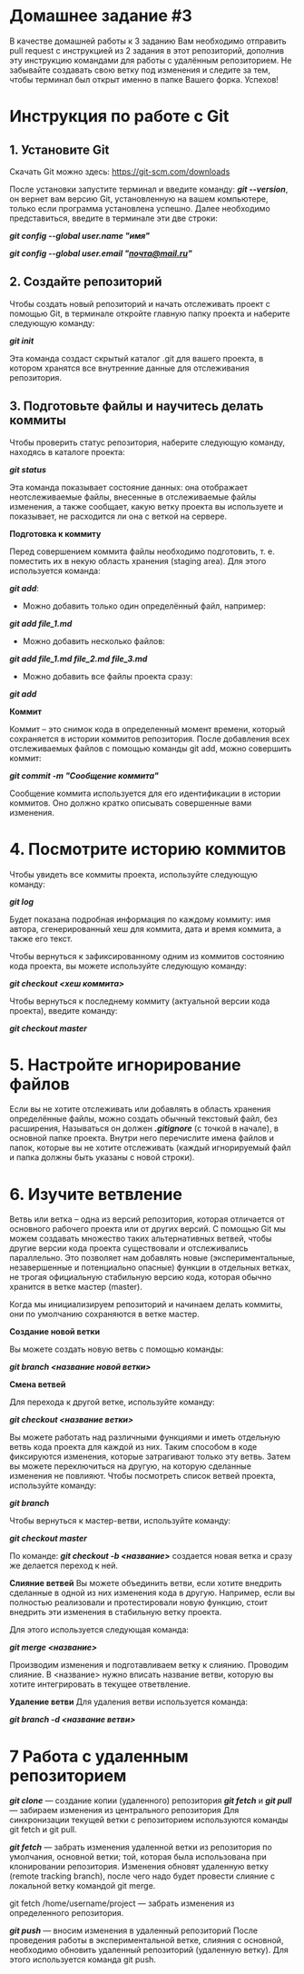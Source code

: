 # Домашнее задание #3

В качестве домашней работы к 3 заданию Вам необходимо отправить pull request с инструкцией из 2 задания в этот репозиторий, дополнив эту инструкцию командами для работы с удалённым репозиторием. Не забывайте создавать свою ветку под изменения и следите за тем, чтобы терминал был открыт именно в папке Вашего форка. Успехов!

# Инструкция по работе с Git

## 1. Установите Git
Cкачать Git можно здесь: https://git-scm.com/downloads

После установки запустите терминал и введите команду: __*git --version*__, он вернет вам версию Git, установленную на вашем компьютере, только если программа установлена успешно.
Далее необходимо представиться, введите в терминале эти две строки:

__*git config --global user.name "имя"*__

__*git config --global user.email "почта@mail.ru"*__

## 2. Создайте репозиторий

Чтобы создать новый репозиторий и начать отслеживать проект с помощью Git, в терминале откройте главную папку проекта и наберите следующую команду:

__*git init*__

Эта команда создаст скрытый каталог .git для вашего проекта, в котором хранятся все внутренние данные для отслеживания репозитория.

## 3. Подготовьте файлы и научитесь делать коммиты

Чтобы проверить статус репозитория, наберите следующую команду, находясь в каталоге проекта:

__*git status*__

Эта команда показывает состояние данных: она отображает неотслеживаемые файлы, внесенные в отслеживаемые файлы изменения, а также сообщает, какую ветку проекта вы используете и показывает, не расходится ли она с веткой на сервере.

**Подготовка к коммиту**

Перед совершением коммита файлы необходимо подготовить, т. е. поместить их в некую область хранения (staging area). Для этого используется команда:

__*git add*__:

+ Можно добавить только один определённый файл, например:

      
__*git add file_1.md*__

+ Можно добавить несколько файлов:

        
__*git add file_1.md file_2.md file_3.md*__

    
+ Можно добавить все файлы проекта сразу:

        
__*git add*__ 

**Коммит**

Коммит – это снимок кода в определенный момент времени, который сохраняется в истории коммитов репозитория. После добавления всех отслеживаемых файлов с помощью команды git add, можно совершить коммит:

__*git commit -m "Сообщение коммита"*__

Сообщение коммита используется для его идентификации в истории коммитов. Оно должно кратко описывать совершенные вами изменения.

# 4. Посмотрите историю коммитов

Чтобы увидеть все коммиты проекта, используйте следующую команду:
 
__*git log*__
    
Будет показана подробная информация по каждому коммиту: имя автора, сгенерированный хеш для коммита, дата и время коммита, а также его текст.

Чтобы вернуться к зафиксированному одним из коммитов состоянию кода проекта, вы можете используйте следующую команду:

__*git checkout <хеш коммита>*__

Чтобы вернуться к последнему коммиту (актуальной версии кода проекта), введите команду:

__*git checkout master*__

# 5. Настройте игнорирование файлов

Если вы не хотите отслеживать или добавлять в область хранения определённые файлы, можно создать обычный текстовый файл, без расширения,
Называться он должен  __*.gitignore*__  (с точкой в начале), в основной папке проекта.
Внутри него перечислите имена файлов и папок, которые вы не хотите отслеживать (каждый игнорируемый файл и папка должны быть указаны с новой строки).

# 6. Изучите ветвление

Ветвь или ветка – одна из версий репозитория, которая отличается от основного рабочего проекта или от других версий. С помощью Git мы можем создавать множество таких альтернативных ветвей, чтобы другие версии кода проекта существовали и отслеживались параллельно.
Это позволяет нам добавлять новые (экспериментальные, незавершенные и потенциально опасные) функции в отдельных ветках, не трогая официальную стабильную версию кода, которая обычно хранится в ветке мастер (master).

Когда мы инициализируем репозиторий и начинаем делать коммиты, они по умолчанию сохраняются в ветке мастер.

__Создание новой ветки__

Вы можете создать новую ветвь с помощью команды:

__*git branch <название новой ветки>*__


__Смена ветвей__

Для перехода к другой ветке, используйте команду:

__*git checkout <название ветки>*__

Вы можете работать над различными функциями и иметь отдельную ветвь кода проекта для каждой из них. Таким способом в коде фиксируются изменения, которые затрагивают только эту ветвь. Затем вы можете переключиться на другую, на которую сделанные изменения не повлияют.
Чтобы посмотреть список ветвей проекта, используйте команду:

        
__*git branch*__

Чтобы вернуться к мастер-ветви, используйте команду:

__*git checkout master*__

По команде: 
__*git checkout -b <название>*__ создается новая ветка и сразу же делается переход к ней.

__Слияние ветвей__
Вы можете объединить ветви, если хотите внедрить сделанные в одной из них изменения кода в другую.
Например, если вы полностью реализовали и протестировали новую функцию, стоит внедрить эти изменения в стабильную ветку проекта.

Для этого используется следующая команда:

__*git merge <название>*__

Производим изменения и подготавливаем ветку к слиянию.
Проводим слияние.
В <название> нужно вписать название ветви, которую вы хотите интегрировать в текущее ответвление.

__Удаление ветви__
Для удаления ветви используется команда:

__*git branch -d <название ветви>*__

# 7 Работа с удаленным репозиторием

__*git clone*__ — создание копии (удаленного) репозитория
__*git fetch*__ и __*git pull*__ — забираем изменения из центрального репозитория
Для синхронизации текущей ветки с репозиторием используются команды git fetch и git pull.

__*git fetch*__ — забрать изменения удаленной ветки из репозитория по умолчания, основной ветки; той, которая была использована при клонировании репозитория. Изменения обновят удаленную ветку (remote tracking branch), после чего надо будет провести слияние с локальной ветку командой git merge.

git fetch /home/username/project — забрать изменения из определенного репозитория.

__*git push*__ — вносим изменения в удаленный репозиторий
После проведения работы в экспериментальной ветке, слияния с основной, необходимо обновить удаленный репозиторий (удаленную ветку). Для этого используется команда git push.